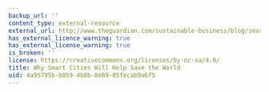 ```yaml
---
backup_url: ''
content_type: external-resource
external_url: http://www.theguardian.com/sustainable-business/blog/smart-cities-energy-consumption
has_external_licence_warning: true
has_external_license_warning: true
is_broken: ''
license: https://creativecommons.org/licenses/by-nc-sa/4.0/
title: Why Smart Cities Will Help Save the World
uid: 4a95795b-b059-4b8b-8e69-05fecab9a6f5
---
```

